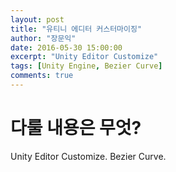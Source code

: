 ```yaml
---
layout: post
title: "유티니 에디터 커스터마이징"
author: "장문익"
date: 2016-05-30 15:00:00
excerpt: "Unity Editor Customize"
tags: [Unity Engine, Bezier Curve]
comments: true
---
```


# 다룰 내용은 무엇?
Unity Editor Customize.
Bezier Curve.
